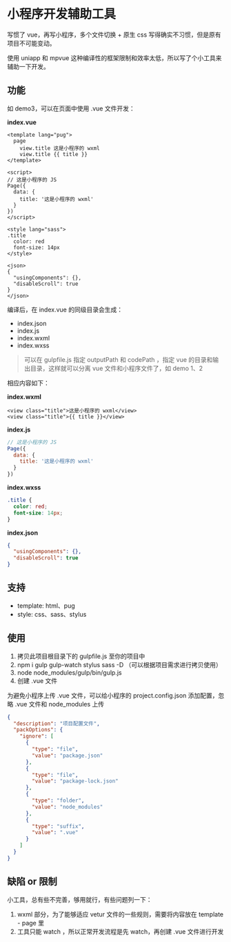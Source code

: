 # 小程序开发辅助工具

写惯了 vue，再写小程序，多个文件切换 + 原生 css 写得确实不习惯，但是原有项目不可能变动。

使用 uniapp 和 mpvue 这种编译性的框架限制和效率太低，所以写了个小工具来辅助一下开发。

## 功能

如 demo3，可以在页面中使用 .vue 文件开发：

**index.vue**

```vue
<template lang="pug">
  page
    view.title 这是小程序的 wxml
    view.title {{ title }}
</template>

<script>
// 这是小程序的 JS
Page({
  data: {
    title: '这是小程序的 wxml'
  }
})
</script>

<style lang="sass">
.title
  color: red
  font-size: 14px
</style>

<json>
{
  "usingComponents": {},
  "disableScroll": true
}
</json>
```

编译后，在 index.vue 的同级目录会生成：

- index.json
- index.js
- index.wxml
- index.wxss

> 可以在 gulpfile.js 指定 outputPath 和 codePath ，指定 vue 的目录和输出目录，这样就可以分离 vue 文件和小程序文件了，如 demo 1、2

相应内容如下：

**index.wxml**

```
<view class="title">这是小程序的 wxml</view>
<view class="title">{{ title }}</view>
```

**index.js**

```js
// 这是小程序的 JS
Page({
  data: {
    title: '这是小程序的 wxml'
  }
})
```

**index.wxss**

```css
.title {
  color: red;
  font-size: 14px;
}
```

**index.json**

```json
{
  "usingComponents": {},
  "disableScroll": true
}
```

## 支持

- template: html、pug
- style: css、sass、stylus

## 使用

1. 拷贝此项目根目录下的 gulpfile.js 至你的项目中
2. npm i gulp gulp-watch stylus sass -D （可以根据项目需求进行拷贝使用）
3. node node_modules/gulp/bin/gulp.js
4. 创建 .vue 文件

为避免小程序上传 .vue 文件，可以给小程序的 project.config.json 添加配置，忽略 .vue 文件和 node_modules 上传

```json
{
  "description": "项目配置文件",
  "packOptions": {
    "ignore": [
      {
        "type": "file",
        "value": "package.json"
      },
      {
        "type": "file",
        "value": "package-lock.json"
      },
      {
        "type": "folder",
        "value": "node_modules"
      },
      {
        "type": "suffix",
        "value": ".vue"
      }
    ]
  }
}
```

## 缺陷 or 限制

小工具，总有些不完善，够用就行，有些问题列一下：

1. wxml 部分，为了能够适应 vetur 文件的一些规则，需要将内容放在 template - page 里
2. 工具只能 watch ，所以正常开发流程是先 watch，再创建 .vue 文件进行开发

